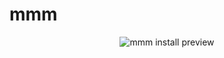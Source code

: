 # mmm

<p align="center">
  <img src="https://i.imgur.com/Z9ctRZH.gif" alt="mmm install preview" />
</p>
